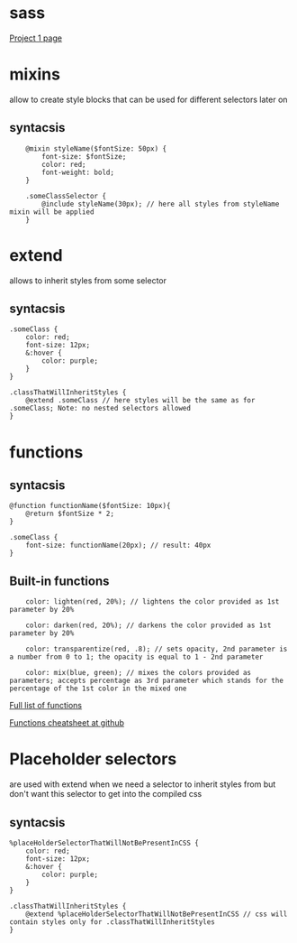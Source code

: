 # sass
[Project 1 page](https://natalieklid.github.io/sass/)

# mixins

allow to create style blocks that can be used for different selectors later on

## syntacsis

```
    @mixin styleName($fontSize: 50px) {
        font-size: $fontSize;
        color: red;
        font-weight: bold;
    }

    .someClassSelector {
        @include styleName(30px); // here all styles from styleName mixin will be applied
    }
```

# extend

allows to inherit styles from some selector

## syntacsis

```
.someClass {
    color: red;
    font-size: 12px;
    &:hover {
        color: purple;
    }
}

.classThatWillInheritStyles {
    @extend .someClass // here styles will be the same as for .someClass; Note: no nested selectors allowed
}
```

# functions
## syntacsis

```
@function functionName($fontSize: 10px){
    @return $fontSize * 2;
}

.someClass {
    font-size: functionName(20px); // result: 40px
}
```

## Built-in functions

```
    color: lighten(red, 20%); // lightens the color provided as 1st parameter by 20%

    color: darken(red, 20%); // darkens the color provided as 1st parameter by 20%

    color: transparentize(red, .8); // sets opacity, 2nd parameter is a number from 0 to 1; the opacity is equal to 1 - 2nd parameter

    color: mix(blue, green); // mixes the colors provided as parameters; accepts percentage as 3rd parameter which stands for the percentage of the 1st color in the mixed one
```

[Full list of functions](https://web.archive.org/web/20180208190131/http://sass-lang.com/documentation/Sass/Script/Functions.html)

[Functions cheatsheet at github](https://gist.github.com/AllThingsSmitty/3bcc79da563df756be46)

# Placeholder selectors

are used with extend when we need a selector to inherit styles from but don't want this selector to get into the compiled css

## syntacsis

```
%placeHolderSelectorThatWillNotBePresentInCSS {
    color: red;
    font-size: 12px;
    &:hover {
        color: purple;
    }
}

.classThatWillInheritStyles {
    @extend %placeHolderSelectorThatWillNotBePresentInCSS // css will contain styles only for .classThatWillInheritStyles
}
```

